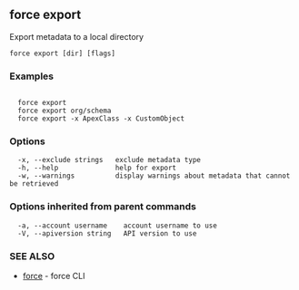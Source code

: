 ## force export

Export metadata to a local directory

```
force export [dir] [flags]
```

### Examples

```

  force export
  force export org/schema
  force export -x ApexClass -x CustomObject

```

### Options

```
  -x, --exclude strings   exclude metadata type
  -h, --help              help for export
  -w, --warnings          display warnings about metadata that cannot be retrieved
```

### Options inherited from parent commands

```
  -a, --account username    account username to use
  -V, --apiversion string   API version to use
```

### SEE ALSO

* [force](force.md)	 - force CLI

